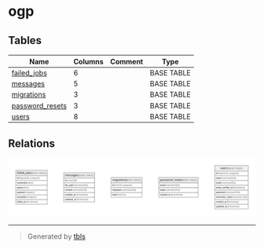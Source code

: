 # ogp

## Tables

| Name | Columns | Comment | Type |
| ---- | ------- | ------- | ---- |
| [failed_jobs](failed_jobs.md) | 6 |  | BASE TABLE |
| [messages](messages.md) | 5 |  | BASE TABLE |
| [migrations](migrations.md) | 3 |  | BASE TABLE |
| [password_resets](password_resets.md) | 3 |  | BASE TABLE |
| [users](users.md) | 8 |  | BASE TABLE |

## Relations

![er](schema.svg)

---

> Generated by [tbls](https://github.com/k1LoW/tbls)
